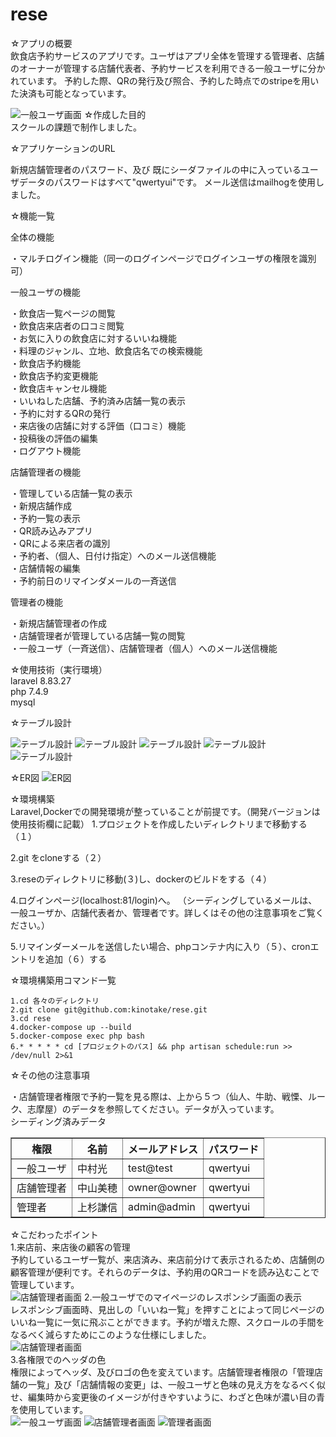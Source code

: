 # rese

☆アプリの概要</br>
飲食店予約サービスのアプリです。ユーザはアプリ全体を管理する管理者、店舗のオーナーが管理する店舗代表者、予約サービスを利用できる一般ユーザに分かれています。
予約した際、QRの発行及び照合、予約した時点でのstripeを用いた決済も可能となっています。

![一般ユーザ画面](images/test1.png)
☆作成した目的</br>
スクールの課題で制作しました。

☆アプリケーションのURL</br>

新規店舗管理者のパスワード、及び
既にシーダファイルの中に入っているユーザデータのパスワードはすべて"qwertyui"です。
メール送信はmailhogを使用しました。

☆機能一覧 </br>

全体の機能</br>

・マルチログイン機能（同一のログインページでログインユーザの権限を識別可）</br>

一般ユーザの機能</br>

・飲食店一覧ページの閲覧</br>
・飲食店来店者の口コミ閲覧</br>
・お気に入りの飲食店に対するいいね機能</br>
・料理のジャンル、立地、飲食店名での検索機能</br>
・飲食店予約機能</br>
・飲食店予約変更機能</br>
・飲食店キャンセル機能</br>
・いいねした店舗、予約済み店舗一覧の表示</br>
・予約に対するQRの発行</br>
・来店後の店舗に対する評価（口コミ）機能</br>
・投稿後の評価の編集</br>
・ログアウト機能</br>

店舗管理者の機能</br>

・管理している店舗一覧の表示</br>
・新規店舗作成</br>
・予約一覧の表示</br>
・QR読み込みアプリ</br>
・QRによる来店者の識別</br>
・予約者、（個人、日付け指定）へのメール送信機能</br>
・店舗情報の編集</br>
・予約前日のリマインダメールの一斉送信</br>

管理者の機能</br>

・新規店舗管理者の作成</br>
・店舗管理者が管理している店舗一覧の閲覧</br>
・一般ユーザ（一斉送信）、店舗管理者（個人）へのメール送信機能</br>

☆使用技術（実行環境）</br>
laravel 8.83.27</br>
php 7.4.9</br>
mysql</br>

☆テーブル設計</br>

![テーブル設計](images/table1.png)
![テーブル設計](images/table2.png)
![テーブル設計](images/table3.png)
![テーブル設計](images/table4.png)
![テーブル設計](images/table5.png)

☆ER図
![ER図](images/ER.png)

☆環境構築</br>
Laravel,Dockerでの開発環境が整っていることが前提です。（開発バージョンは使用技術欄に記載）
1.プロジェクトを作成したいディレクトリまで移動する（１）</br>

2.git をcloneする（２）</br>

3.reseのディレクトリに移動(３)し、dockerのビルドをする（４）</br>

4.ログインページ(localhost:81/login)へ。
（シーディングしているメールは、一般ユーザか、店舗代表者か、管理者です。詳しくはその他の注意事項をご覧ください。）</br>

5.リマインダーメールを送信したい場合、phpコンテナ内に入り（５）、cronエントリを追加（６）する</br>

☆環境構築用コマンド一覧</br>
```php:rese
1.cd 各々のディレクトリ
2.git clone git@github.com:kinotake/rese.git
3.cd rese
4.docker-compose up --build
5.docker-compose exec php bash
6.* * * * * cd [プロジェクトのパス] && php artisan schedule:run >> /dev/null 2>&1
```

☆その他の注意事項</br>

・店舗管理者権限で予約一覧を見る際は、上から５つ（仙人、牛助、戦慄、ルーク、志摩屋）のデータを参照してください。データが入っています。</br>
シーディング済みデータ</br>
<table border="1">
    <tr>
        <th>権限</th> 
        <th>名前</th>
        <th>メールアドレス</th>
        <th>パスワード</th>
    </tr>
    <tr>
        <td>一般ユーザ</td>
        <td>中村光</td>
        <td>test@test</td>
        <td>qwertyui</td>
    </tr>
    <tr>
        <td>店舗管理者</td>
        <td>中山美穂</td>
        <td>owner@owner</td>
        <td>qwertyui</td>
    </tr>
    <tr>
        <td>管理者</td>
        <td>上杉謙信</td>
        <td>admin@admin</td>
        <td>qwertyui</td>
    </tr>
</table>

☆こだわったポイント</br>
1.来店前、来店後の顧客の管理</br>
予約しているユーザ一覧が、来店済み、来店前分けて表示されるため、店舗側の顧客管理が便利です。それらのデータは、予約用のQRコードを読み込むことで管理しています。</br>
![店舗管理者画面](images/owner5.png)
2.一般ユーザでのマイページのレスポンシブ画面の表示</br>
レスポンシブ画面時、見出しの「いいね一覧」を押すことによって同じページのいいね一覧に一気に飛ぶことができます。予約が増えた際、スクロールの手間をなるべく減らすためにこのような仕様にしました。</br>
![店舗管理者画面](images/responsive.png)</br>
3.各権限でのヘッダの色</br>
権限によってヘッダ、及びロゴの色を変えています。店舗管理者権限の「管理店舗の一覧」及び「店舗情報の変更」は、一般ユーザと色味の見え方をなるべく似せ、編集時から変更後のイメージが付きやすいように、わざと色味が濃い目の青を使用しています。</br>
![一般ユーザ画面](images/test1.png)
![店舗管理者画面](images/owner1.png)
![管理者画面](images/admin1.png)
